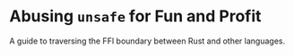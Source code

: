 # Abusing `unsafe` for Fun and Profit

A guide to traversing the FFI boundary between Rust and other languages.
